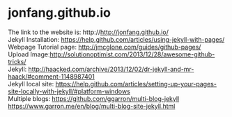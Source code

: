 # jonfang.github.io
The link to the website is: http://http://jonfang.github.io/ <br />
Jekyll Installation: https://help.github.com/articles/using-jekyll-with-pages/ <br />
Webpage Tutorial page: http://jmcglone.com/guides/github-pages/ <br />
Upload Image:http://solutionoptimist.com/2013/12/28/awesome-github-tricks/<br />
Jekyll: http://haacked.com/archive/2013/12/02/dr-jekyll-and-mr-haack/#comment-1148987401 <br />
Jekyll local site: https://help.github.com/articles/setting-up-your-pages-site-locally-with-jekyll/#platform-windows <br />
Multiple blogs: https://github.com/ggarron/multi-blog-jekyll <br />
https://www.garron.me/en/blog/multi-blog-site-jekyll.html <br />
  

